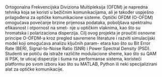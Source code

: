 Ortogonalna Frekvencijska Diviziona Multipleksija (OFDM) je napredna tehnika
koja se koristi u bežičnim komunikacijama, ali je također uspješno prilagođena
za optičke komunikacione sisteme. Optički OFDM (O-OFDM) omogućava povećanje
brzine prijenosa podataka, poboljšava spektralnu efikasnost i otpornost na smet-
nje u optičkim vlaknima, kao što su hromatska i polarizaciona disperzija. Cilj
ovog projekta je proučiti osnovne principe O-OFDM-a kroz pregled savremene
literature i razviti simulacijski model koji omogućava analizu ključnih param-
etara kao što su Bit Error Rate (BER), Signal-to-Noise Ratio (SNR) i Power
Spectral Density (PSD). Studenti se potiču da istraže različite modulacione
sheme, kao što su QAM ili PSK, te uticaj disperzije i šuma na performanse
sistema, koristeći platformu po svom izboru kao što su MATLAB, Python ili
neki specijalizirani alat za optičke komunikacije.
